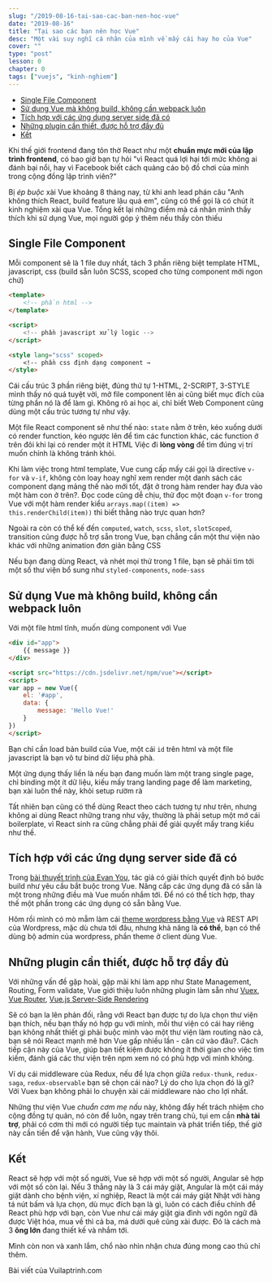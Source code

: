 ```yaml
---
slug: "/2019-08-16-tai-sao-cac-ban-nen-hoc-vue"
date: "2019-08-16"
title: "Tại sao các bạn nên học Vue"
desc: "Một vài suy nghĩ cá nhân của mình về mấy cái hay ho của Vue"
cover: ""
type: "post"
lesson: 0
chapter: 0
tags: ["vuejs", "kinh-nghiem"]
---
```


<!-- TOC -->

- [Single File Component](#single-file-component)
- [Sử dụng Vue mà không build, không cần webpack luôn](#s%e1%bb%ad-d%e1%bb%a5ng-vue-m%c3%a0-kh%c3%b4ng-build-kh%c3%b4ng-c%e1%ba%a7n-webpack-lu%c3%b4n)
- [Tích hợp với các ứng dụng server side đã có](#t%c3%adch-h%e1%bb%a3p-v%e1%bb%9bi-c%c3%a1c-%e1%bb%a9ng-d%e1%bb%a5ng-server-side-%c4%91%c3%a3-c%c3%b3)
- [Những plugin cần thiết, được hỗ trợ đầy đủ](#nh%e1%bb%afng-plugin-c%e1%ba%a7n-thi%e1%ba%bft-%c4%91%c6%b0%e1%bb%a3c-h%e1%bb%97-tr%e1%bb%a3-%c4%91%e1%ba%a7y-%c4%91%e1%bb%a7)
- [Kết](#k%e1%ba%bft)

<!-- /TOC -->

Khi thế giới frontend đang tôn thờ React như một **chuẩn mực mới của lập trình frontend**, có bao giờ bạn tự hỏi "vì React quá lợi hại tới mức không ai đánh bại nổi, hay vì Facebook biết cách quảng cáo bộ đồ chơi của mình trong cộng đồng lập trình viên?"

Bị *ép buộc* xài Vue khoảng 8 tháng nay, từ khi anh lead phán câu "Anh không thích React, build feature lâu quá em", cũng có thể gọi là có chút ít kinh nghiệm xài qua Vue. Tổng kết lại những điểm mà cá nhân mình thấy thích khi sử dụng Vue, mọi người góp ý thêm nếu thấy còn thiếu

## Single File Component

Mỗi component sẽ là 1 file duy nhất, tách 3 phần riêng biệt template HTML, javascript, css (build sẵn luôn SCSS, scoped cho từng component mới ngon chứ)

```html
<template>
    <!-- phần html -->
</template>

<script>
    <!-- phần javascript xử lý logic -->
</script>

<style lang="scss" scoped>
    <!-- phần css định dạng component →
</style>
```

Cái cấu trúc 3 phần riêng biệt, đúng thứ tự 1-HTML, 2-SCRIPT, 3-STYLE mình thấy nó quá tuyệt vời, mở file component lên ai cũng biết mục đích của từng phần nó là để làm gì. Không rõ ai học ai, chỉ biết Web Component cũng dùng một cấu trúc tương tự như vậy.

Một file React component sẽ như thế nào: `state` nằm ở trên, kéo xuống dưới có render function, kéo ngược lên để tìm các function khác, các function ở trên đôi khi lại có render một ít HTML Việc đi **lòng vòng** để tìm đúng vị trí muốn chỉnh là không tránh khỏi.

Khi làm việc trong html template, Vue cung cấp mấy cái gọi là directive `v-for` và `v-if`, không còn loay hoay nghĩ xem render một danh sách các component dạng mảng thế nào mới tốt, đặt ở trong hàm render hay đưa vào một hàm con ở trên?. Đọc code cũng dễ chịu, thử đọc một đoạn `v-for` trong Vue với một hàm render kiểu `arrays.map((item) => this.renderChild(item))` thì biết thằng nào trực quan hơn?

Ngoài ra còn có thể kế đến `computed`, `watch`, `scss`, `slot`, `slotScoped`, transition cũng được hỗ trợ sẵn trong Vue, bạn chẳng cần một thư viện nào khác với những animation đơn giản bằng CSS

Nếu bạn đang dùng React, và nhét mọi thứ trong 1 file, bạn sẽ phải tìm tới một số thư viện bổ sung như `styled-components`, `node-sass`


## Sử dụng Vue mà không build, không cần webpack luôn

Với một file html tĩnh, muốn dùng component với Vue

```html
<div id="app">
    {{ message }}
</div>

<script src="https://cdn.jsdelivr.net/npm/vue"></script>
<script>
var app = new Vue({
    el: '#app',
    data: {
        message: 'Hello Vue!'
    }
})
</script>
```

Bạn chỉ cần load bản build của Vue, một cái `id` trên html và một file javascript là bạn vô tư bind dữ liệu phà phà.

Một ứng dụng thấy liền là nếu bạn đang muốn làm một trang single page, chỉ binding một ít dữ liệu, kiếu mấy trang landing page để làm marketing, bạn xài luôn thế này, khỏi setup rườm rà

Tất nhiên bạn cũng có thể dùng React theo cách tương tự như trên, nhưng không ai dùng React những trang như vậy, thường là phải setup một mớ cái boilerplate, vì React sinh ra cũng chẳng phải để giải quyết mấy trang kiểu như thế.

## Tích hợp với các ứng dụng server side đã có

Trong [bài thuyết trình của Evan You](https://shoptalkshow.com/episodes/350/), tác giả có giải thích quyết định bỏ bước build như yêu cầu bắt buộc trong Vue. Nâng cấp các ứng dụng đã có sẵn là một trong những điều mà Vue muốn nhắm tới. Để nó có thể tích hợp, thay thế một phần trong các ứng dụng có sẵn bằng Vue.

Hôm rồi mình có mò mẫm làm cái [theme wordpress bằng Vue](https://github.com/EvanAgee/vuejs-wordpress-theme-starter) và REST API của Wordpress, mặc dù chưa tới đâu, nhưng khả năng là **có thể**, bạn có thể dùng bộ admin của wordpress, phần theme ở client dùng Vue.

## Những plugin cần thiết, được hỗ trợ đầy đủ

Với những vấn đề gặp hoài, gặp mãi khi làm app như State Management, Routing, Form validate, Vue giới thiệu luôn những plugin làm sẵn như [Vuex](https://vuex.vuejs.org/), [Vue Router](https://router.vuejs.org/), [Vue.js Server-Side Rendering](https://ssr.vuejs.org/#why-ssr)

Sẽ có bạn la lên phản đối, rằng với React bạn được tự do lựa chọn thư viện bạn thích, nếu bạn thấy nó hợp gu với mình, mỗi thư viện có cái hay riêng bạn không nhất thiết gì phải buộc mình vào một thư viện làm routing nào cả, bạn sẽ nói React mạnh mẽ hơn Vue gấp nhiều lần - căn cứ vào đâu?. Cách tiếp cận này của Vue, giúp bạn tiết kiệm được không ít thời gian cho việc tìm kiếm, đánh giá các thư viện trên npm xem nó có phù hợp với mình không.

Ví dụ cái middleware của Redux, nếu để lựa chọn giữa `redux-thunk`, `redux-saga`, `redux-observable` bạn sẽ chọn cái nào? Lý do cho lựa chọn đó là gì? Với Vuex bạn không phải lo chuyện xài cái middleware nào cho lợi nhất.

Những thư viện Vue *chuẩn cơm mẹ nấu* này, không đẩy hết trách nhiệm cho cộng đồng tự quản, nó còn để luôn, ngay trên trang chủ, tụi em cần **nhà tài trợ**, phải có cơm thì mới có người tiếp tục maintain và phát triển tiếp, thế giờ này cần tiền để vận hành, Vue cũng vậy thôi.

## Kết

React sẽ hợp với một số người, Vue sẽ hợp với một số người, Angular sẽ hợp với một số còn lại. Nếu 3 thằng này là 3 cái máy giặt, Angular là một cái máy giặt dành cho bệnh viện, xí nghiệp, React là một cái máy giặt Nhật với hàng tá nút bấm và lựa chọn, dù mục đích bạn là gì, luôn có cách điều chỉnh để React phù hợp với bạn, còn Vue như cái máy giặt gia đình với ngôn ngữ đã được Việt hóa, mua về thì cả ba, má dưới quê cũng xài được. Đó là cách mà 3 **ông lớn** đang thiết kế và nhắm tới.

Mình còn non và xanh lắm, chổ nào nhìn nhận chưa đúng mong cao thủ chỉ thêm.


Bài viết của Vuilaptrinh.com